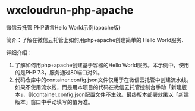 # wxcloudrun-php-apache
微信云托管 PHP语言Hello World示例(apache版)

简介：了解在微信云托管上如何用php+apache创建简单的 Hello World服务.

详细介绍：

1. 了解如何用php+apache创建基于容器的Hello World服务。本示例中，使用的是PHP 7.3，服务通过80端口对外。
2. 代码仓库中的container.config.json文件仅用于在微信云托管中创建流水线。如果不使用流水线，而是用本项目的代码在微信云托管控制台手动「新建版本」，则container.config.json配置文件不生效。最终版本部署效果以「新建版本」窗口中手动填写的值为准。

